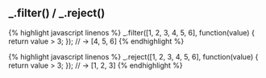 ---
---

## _.filter() / _.reject()

{% highlight javascript linenos %}
_.filter([1, 2, 3, 4, 5, 6], function(value) {
  return value > 3;
});
// → [4, 5, 6]
{% endhighlight %}

{% highlight javascript linenos %}
_.reject([1, 2, 3, 4, 5, 6], function(value) {
  return value > 3;
});
// → [1, 2, 3]
{% endhighlight %}
